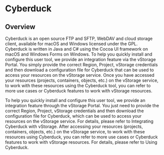 # Cyberduck

## Overview <a href="#cyberduck-tongquan" id="cyberduck-tongquan"></a>

Cyberduck is an open source FTP and SFTP, WebDAV and cloud storage client, available for macOS and Windows licensed under the GPL. Cyberduck is written in Java and C# using the Cocoa UI framework on macOS and Windows Forms on Windows. To help you quickly install and configure this user tool, we provide an integration feature via the vStorage Portal. You simply provide the correct Region, Project, vStorage credentials and then download a configuration file for Cyberduck that can be used to access your resources on the vStorage service. Once you have accessed your resources (projects, containers, objects, etc.) on the vStorage service, to work with these resources using the Cyberduck tool, you can refer to more use cases or Cyberduck features to work with vStorage resources.

To help you quickly install and configure this user tool, we provide an integration feature through the vStorage Portal. You just need to provide the correct Region, Project, vStorage credentials and then download the configuration file for Cyberduck, which can be used to access your resources on the vStorage service. For details, please refer to Integrating Cyberduck with vStorage. After accessing your resources (projects, containers, objects, etc.) on the vStorage service, to work with these resources using Cyberduck, you can refer to more use cases or Cyberduck features to work with vStorage resources. For details, please refer to Using Cyberduck.
